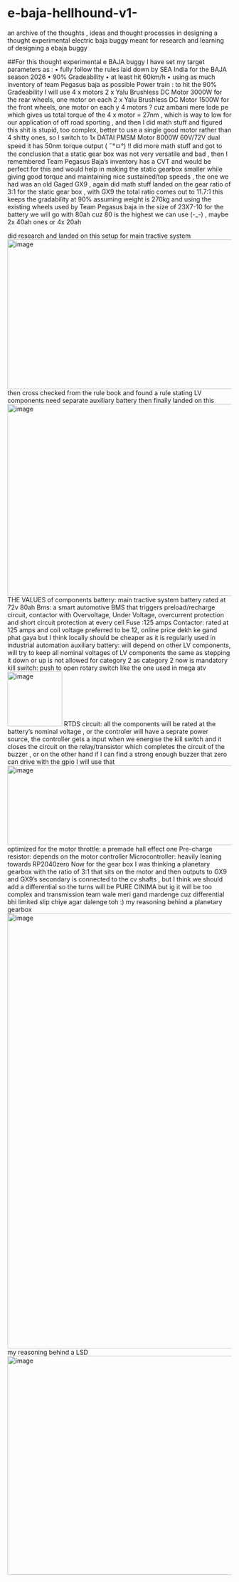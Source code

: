 # e-baja-hellhound-v1-
an archive of the thoughts , ideas and thought processes in designing a thought experimental electric baja buggy meant for research and learning of designing a ebaja buggy

##For this thought experimental e BAJA buggy I have set my target parameters as :
•	fully follow the rules laid down by SEA India for the BAJA season 2026 
•	90% Gradeability
•	at least hit 60km/h
•	using as much inventory of team Pegasus baja as possible 
Power train :
to hit the 90% Gradeability I will use 4 x motors 
2 x Yalu Brushless DC Motor 3000W for the rear wheels, one motor on each
2 x Yalu Brushless DC Motor 1500W for the front wheels, one motor on each
y 4 motors ? cuz ambani mere lode pe 
which gives us total torque of the 4 x motor = 27nm , which is way to low for our application of off road sporting  , 
and then I did math stuff and figured this shit is stupid, too complex, better to use a single good motor rather than 4 shitty ones, so I switch to 
1x DATAI PMSM Motor 8000W 60V/72V dual speed
it has 50nm torque output ( ˶°ㅁ°) !! 
did more math stuff and got to the conclusion that a static gear box was not very versatile and bad , then I remembered Team Pegasus Baja’s inventory has a CVT and would be perfect for this and would help in making the static gearbox smaller while giving good torque and maintaining nice sustained/top speeds , the one we had was an old Gaged GX9 , again did math stuff landed on the gear ratio of 3:1 for the static gear box , with GX9 the total ratio comes out to 11.7:1 this keeps the gradability at 90% assuming weight is 270kg and using the existing wheels used by Team Pegasus baja in the size of 23X7-10
for the battery we will go with 80ah cuz 80 is the highest we can use (-_-)  , maybe 2x 40ah ones or 4x 20ah 

did research and landed on this setup for main tractive system 
<img width="940" height="336" alt="image" src="https://github.com/user-attachments/assets/3579a708-bb26-453c-a7d1-e1a255276a1e" />
then cross checked from the rule book and found a rule stating LV components need separate auxiliary battery then finally landed on this 
<img width="940" height="431" alt="image" src="https://github.com/user-attachments/assets/c27eac72-8f5f-40de-9004-cf0bc6a38176" />
THE VALUES of components 
battery: main tractive system battery rated at 72v 80ah
Bms: a smart automotive BMS that triggers preload/recharge circuit, contactor with Overvoltage, Under Voltage, overcurrent protection and short circuit protection at every cell
Fuse :125 amps
Contactor: rated at 125 amps and coil voltage preferred to be 12, online price dekh ke gand phat gaya but I think locally should be cheaper as it is regularly used in industrial automation 
auxiliary battery: will depend on other LV components, will try to keep all nominal voltages of LV components the same as stepping it down or up is not allowed for category 2 as category 2 now is mandatory 
kill switch: push to open rotary switch like the one used in mega atv  <img width="123" height="123" alt="image" src="https://github.com/user-attachments/assets/b29689a8-e55a-4b63-9823-5bc02c18b8fe" />
RTDS circuit: all the components will be rated at the battery’s nominal voltage , or the controler will have a seprate power source, the controller gets a input when we energise the kill switch and it closes the circuit on the relay/transistor which completes the circuit of the buzzer , or on the other hand if I can find a strong enough buzzer that zero can drive with the gpio I will use that
<img width="940" height="179" alt="image" src="https://github.com/user-attachments/assets/de7df1ec-6f98-493f-bdc5-3d3b3ede1f6c" />
optimized for the motor
throttle: a premade hall effect one 
Pre-charge resistor: depends on the motor controller 
Microcontroller: heavily leaning towards RP2040zero 
Now for the gear box 
I was thinking a planetary gearbox with the ratio of 3:1 that sits on the motor and then outputs to GX9 and GX9’s secondary is connected to the cv shafts , but I think we should add a differential so the turns will be PURE CINIMA but ig it will be too complex and transmission team wale meri gand mardenge cuz differential bhi limited slip chiye agar dalenge toh :)
my reasoning behind a planetary gearbox
<img width="940" height="978" alt="image" src="https://github.com/user-attachments/assets/fe366844-cbbd-4580-ac27-1337efbb27b2" />
my reasoning behind a LSD
<img width="940" height="492" alt="image" src="https://github.com/user-attachments/assets/6484c510-af0a-40db-ad0d-b294ee7bc4d0" />


